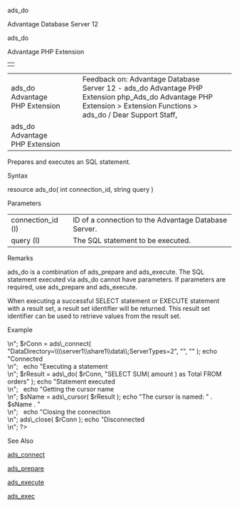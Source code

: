 ads\_do




Advantage Database Server 12  

ads\_do

Advantage PHP Extension

|  |
| --- |
|  |

|  |  |  |  |  |
| --- | --- | --- | --- | --- |
| ads\_do  Advantage PHP Extension |  |  | Feedback on: Advantage Database Server 12 - ads\_do Advantage PHP Extension php\_Ads\_do Advantage PHP Extension > Extension Functions > ads\_do / Dear Support Staff, |  |
| ads\_do  Advantage PHP Extension |  |  |  |  |

Prepares and executes an SQL statement.

Syntax

resource ads\_do( int connection\_id, string query )

Parameters

|  |  |
| --- | --- |
| connection\_id (I) | ID of a connection to the Advantage Database Server. |
| query (I) | The SQL statement to be executed. |

Remarks

ads\_do is a combination of ads\_prepare and ads\_execute. The SQL statement executed via ads\_do cannot have parameters. If parameters are required, use ads\_prepare and ads\_execute.

When executing a successful SELECT statement or EXECUTE statement with a result set, a result set identifier will be returned. This result set identifier can be used to retrieve values from the result set.

Example

<?

echo "Connecting to Server<br>\n";

$rConn = ads\_connect( "DataDirectory=\\\\server1\\share1\\data\\;ServerTypes=2", "", "" );

echo "Connected<br>\n";

 

echo "Executing a statement<br>\n";

$rResult = ads\_do( $rConn, "SELECT SUM( amount ) as Total FROM orders" );

echo "Statement executed<br>\n";

 

echo "Getting the cursor name<br>\n";

$sName = ads\_cursor( $rResult );

echo "The cursor is named: " . $sName . "<br>\n";

 

echo "Closing the connection<br>\n";

ads\_close( $rConn );

echo "Disconnected<br>\n";

?>

See Also

[ads\_connect](php_ads_connect.htm)

[ads\_prepare](php_ads_prepare.htm)

[ads\_execute](php_ads_execute.htm)

[ads\_exec](php_ads_exec.htm)